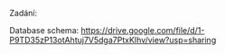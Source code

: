 Zadání:




Database schema: https://drive.google.com/file/d/1-P9TD35zP13otAhtuj7V5dga7PtxKIhv/view?usp=sharing

